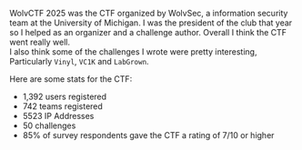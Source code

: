 WolvCTF 2025 was the CTF organized by WolvSec, a information security team at the University of Michigan.
I was the president of the club that year so I helped as an organizer and a challenge author. Overall I think the CTF went really well.  
I also think some of the challenges I wrote were pretty interesting, Particularly `Vinyl`, `VC1K` and `LabGrown`.  

Here are some stats for the CTF:
- 1,392 users registered
- 742 teams registered
- 5523 IP Addresses
- 50 challenges
- 85% of survey respondents gave the CTF a rating of 7/10 or higher

